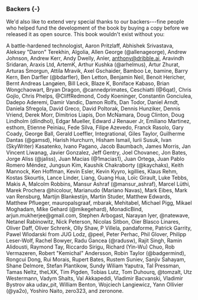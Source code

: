 ### Backers {-}

We'd also like to extend very special thanks
to our backers---fine people who helped
fund the development of the book by buying a copy
before we released it as open source.
This book wouldn't exist without you:

A battle-hardened technologist,
Aaron Pritzlaff,
Abhishek Srivastava,
Aleksey "Daron" Terekhin,
Algolia,
Allen George (&commat;allenageorge),
Andrew Johnson,
Andrew Kerr,
Andy Dwelly,
Anler,
anthony@dribble.ai,
Aravindh Sridaran,
Araxis Ltd,
ArtemK,
Arthur Kushka (&commat;arhelmus),
Artur Zhurat,
Arturas Smorgun,
Attila Mravik,
Axel Gschaider,
Bamboo Le,
bamine,
Barry Kern,
Ben Darfler (&commat;bdarfler),
Ben Letton,
Benjamin Neil,
Benoit Hericher,
Bernt Andreas Langøien,
Bill Leck,
Blaze K,
Boniface Kabaso,
Brian Wongchaowart,
Bryan Dragon,
&commat;cannedprimates,
Ceschiatti (&commat;6qat),
Chris Gojlo,
Chris Phelps,
&commat;CliffRedmond,
Cody Koeninger,
Constantin Gonciulea,
Dadepo Aderemi,
Damir Vandic,
Damon Rolfs,
Dan Todor,
Daniel Arndt,
Daniela Sfregola,
David Greco,
David Poltorak,
Dennis Hunziker,
Dennis Vriend,
Derek Morr,
Dimitrios Liapis,
Don McNamara,
Doug Clinton,
Doug Lindholm (dlindhol),
Edgar Mueller,
Edward J Renauer Jr,
Emiliano Martinez,
esthom,
Etienne Peiniau,
Fede Silva,
Filipe Azevedo,
Franck Rasolo,
Gary Coady,
George Ball,
Gerald Loeffler, Integrational,
Giles Taylor,
Guilherme Dantas (&commat;gamsd),
Harish Hurchurn,
Hisham Ismail,
Iurii Susuk,
Ivan (SkyWriter) Kasatenko,
Ivano Pagano,
Jacob Baumbach,
James Morris,
Jan Vincent Liwanag,
Javier Gonzalez,
Jeff Gentry,
Joel Chovanec,
Jon Bates,
Jorge Aliss (&commat;jaliss),
Juan Macias (&commat;1macias1),
Juan Ortega,
Juan Pablo Romero Méndez,
Jungsun Kim,
Kaushik Chakraborty (&commat;kaychaks),
Keith Mannock,
Ken Hoffman,
Kevin Esler,
Kevin Kyyro,
kgillies,
Klaus Rehm,
Kostas Skourtis,
Lance Linder,
Liang, Guang Hua,
Loïc Girault,
Luke Tebbs,
Makis A,
Malcolm Robbins,
Mansur Ashraf (&commat;mansur_ashraf),
Marcel Lüthi,
Marek Prochera &commat;hicolour,
Marianudo (Mariano Navas),
Mark Eibes,
Mark van Rensburg,
Martijn Blankestijn,
Martin Studer,
Matthew Edwards,
Matthew Pflueger,
mauropalsgraaf,
mbarak,
Mehitabel,
Michael Pigg,
Mikael Moghadam,
Mike Gehard (&commat;mikegehard),
MonadicBind,
arjun.mukherjee&commat;gmail.com,
Stephen Arbogast,
Narayan Iyer,
&commat;natewave,
Netanel Rabinowitz,
Nick Peterson,
Nicolas Sitbon,
Oier Blasco Linares,
Oliver Daff,
Oliver Schrenk,
Olly Shaw,
P Villela,
pandaforme,
Patrick Garrity,
Pawel Wlodarski from JUG Lodz,
&commat;peel,
Peter Perhac,
Phil Glover,
Philipp Leser-Wolf,
Rachel Bowyer,
Radu Gancea (&commat;radusw),
Rajit Singh,
Ramin Alidousti,
Raymond Tay,
Riccardo Sirigu,
Richard (Yin-Wu) Chuo,
Rob Vermazeren,
Robert "Kemichal" Andersson,
Robin Taylor (&commat;badgermind),
Rongcui Dong,
Rui Morais,
Rupert Bates,
Rustem Suniev,
Sanjiv Sahayam,
Shane Delmore,
Stefan Plantikow,
Sundy Wiliam Yaputra,
Tal Pressman,
Tamas Neltz,
theLXK,
Tim Pigden,
Tobias Lutz,
Tom Duhourq,
&commat;tomzalt,
Utz Westermann,
Vadym Shalts,
Val Akkapeddi,
Vladimir Bacvanski,
Vladimir Bystrov aka udav_pit,
William Benton,
Wojciech Langiewicz,
Yann Ollivier (&commat;ya2o),
Yoshiro Naito,
zero323,
and zeronone.
